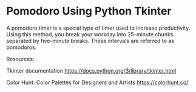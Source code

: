 # Pomodoro Using Python Tkinter
 
A pomodoro timer is a special type of timer used to increase productivity.  Using this method, you break your workday into 25-minute chunks separated by five-minute breaks. These intervals are referred to as pomodoros.



Resources: 

Tkinter documentation
https://docs.python.org/3/library/tkinter.html

Color Hunt: Color Palettes for Designers and Artists
https://colorhunt.co/
